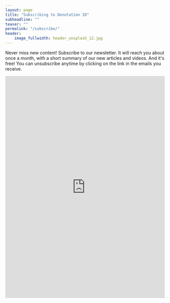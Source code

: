 ```yaml
---
layout: page
title: "Subscribing to Denotation IO"
subheadline: ""
teaser: ""
permalink: "/subscribe/"
header:
    image_fullwidth: header_unsplash_12.jpg
---
```


Never miss new content! Subscribe to our newsletter. It will reach you about once a month, with a short summary of our new articles and videos. And it's free! You can unsubscribe anytime by clicking on the link in the emails you receive.

<iframe width="100%" height="700" src="https://11e78ed1.sibforms.com/serve/MUIEAMUtfKaMaK65CQmELvvmhPekenGJ09rEkqoqJ5nGiiZqLklMxdm2TS7hqsPw823kgwUlG9cQQxDhhp0-_t9SttWq2hx0HlRgn7xdzvxUgzhsH0y9dg_Y0kNAl8kyYbbMSm1DrcsgQHsb0jYIJQQ4saauhkJwdI2CvPf0vdv2wo6KMWQZrzATpAXRphb4IFPDpJMVEnwn1Qyh" frameborder="0" scrolling="auto" allowfullscreen style="display: block;margin-left: auto;margin-right: auto;max-width: 100%;"></iframe>

